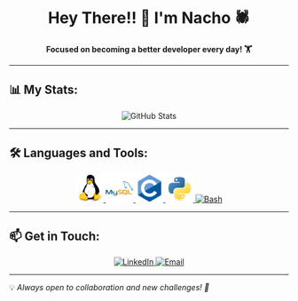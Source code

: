 <h1 align="center">Hey There!! 👋 I'm Nacho 🕷️</h1>

<p align="center">
  <b>Focused on becoming a better developer every day! 🏋</b>
</p>

---

## 📊 My Stats:
<p align="center">
  <img src="https://github-readme-stats.vercel.app/api?username=lukech10&show_icons=true&theme=github_dark&hide_title=true&count_private=true&hide_border=true" alt="GitHub Stats"/>
</p>

---

## 🛠️ Languages and Tools:
<p align="center">
  <a href="https://www.linux.org/" target="_blank"> 
    <img src="https://raw.githubusercontent.com/devicons/devicon/master/icons/linux/linux-original.svg" alt="Linux" width="50" height="50"/> 
  </a>
  <a href="https://www.mysql.com/" target="_blank"> 
    <img src="https://raw.githubusercontent.com/devicons/devicon/master/icons/mysql/mysql-original-wordmark.svg" alt="MySQL" width="50" height="50"/> 
  </a>
  <a href="https://www.cprogramming.com/" target="_blank"> 
    <img src="https://raw.githubusercontent.com/devicons/devicon/master/icons/c/c-original.svg" alt="C" width="50" height="50"/> 
  </a>
  <a href="https://www.python.org" target="_blank"> 
    <img src="https://raw.githubusercontent.com/devicons/devicon/master/icons/python/python-original.svg" alt="Python" width="50" height="50"/> 
  </a>
  <a href="https://www.gnu.org/software/bash/" target="_blank"> 
    <img src="https://www.vectorlogo.zone/logos/gnu_bash/gnu_bash-icon.svg" alt="Bash" width="50" height="50"/> 
  </a>
</p>

---

## 📫 Get in Touch:

<p align="center">
  <a href="https://www.linkedin.com/in/ignacio-luque-lopez-619b581a9/" target="_blank">
    <img src="https://img.shields.io/badge/LinkedIn-Connect-blue?style=for-the-badge&logo=Linkedin&logoColor=white" alt="LinkedIn"/>
  </a>
  <a href="mailto:paparoniricardo@gmail.com">
    <img src="https://img.shields.io/badge/Email-Contact-red?style=for-the-badge&logo=gmail&logoColor=white" alt="Email"/>
  </a>
</p>

---

💡 *Always open to collaboration and new challenges! 🚀*
